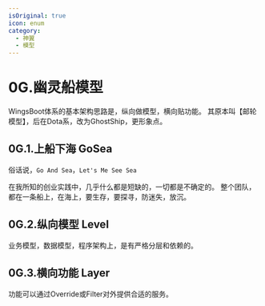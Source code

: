 ```yaml
---
isOriginal: true
icon: enum
category:
  - 神翼
  - 模型
---
```


# 0G.幽灵船模型

WingsBoot体系的基本架构思路是，纵向做模型，横向贴功能。
其原本叫【邮轮模型】，后在Dota系，改为GhostShip，更形象点。

## 0G.1.上船下海 GoSea

俗话说，`Go And Sea`，`Let's Me See Sea`

在我所知的创业实践中，几乎什么都是短缺的，一切都是不确定的。
整个团队，都在一条船上，在海上，要生存，要探寻，防迷失，放沉。

## 0G.2.纵向模型 Level

业务模型，数据模型，程序架构上，是有严格分层和依赖的。

## 0G.3.横向功能 Layer

功能可以通过Override或Filter对外提供合适的服务。
